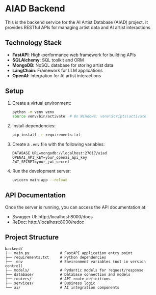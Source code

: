 # AIAD Backend

This is the backend service for the AI Artist Database (AIAD) project. It provides RESTful APIs for managing artist data and AI artist interactions.

## Technology Stack

- **FastAPI**: High-performance web framework for building APIs
- **SQLAlchemy**: SQL toolkit and ORM
- **MongoDB**: NoSQL database for storing artist data
- **LangChain**: Framework for LLM applications
- **OpenAI**: Integration for AI artist interactions

## Setup

1. Create a virtual environment:
   ```bash
   python -m venv venv
   source venv/bin/activate  # On Windows: venv\Scripts\activate
   ```

2. Install dependencies:
   ```bash
   pip install -r requirements.txt
   ```

3. Create a `.env` file with the following variables:
   ```
   DATABASE_URL=mongodb://localhost:27017/aiad
   OPENAI_API_KEY=your_openai_api_key
   JWT_SECRET=your_jwt_secret
   ```

4. Run the development server:
   ```bash
   uvicorn main:app --reload
   ```

## API Documentation

Once the server is running, you can access the API documentation at:
- Swagger UI: http://localhost:8000/docs
- ReDoc: http://localhost:8000/redoc

## Project Structure

```
backend/
├── main.py              # FastAPI application entry point
├── requirements.txt     # Python dependencies
├── .env                 # Environment variables (not in version control)
├── models/              # Pydantic models for request/response
├── database/            # Database connection and models
├── routers/             # API route definitions
├── services/            # Business logic
└── ai/                  # AI integration components
``` 